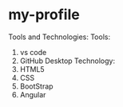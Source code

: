 # my-profile

Tools and Technologies:
Tools:
1. vs code
2. GitHub Desktop 
Technology:
1. HTML5
2. CSS
3. BootStrap
4. Angular
